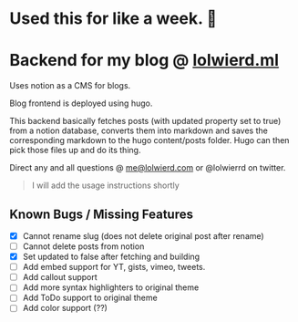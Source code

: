 # Used this for like a week. 🫡

# Backend for my blog @ [lolwierd.ml](lolwierd.ml)

Uses notion as a CMS for blogs.

Blog frontend is deployed using hugo.

This backend basically fetches posts (with updated property set to true) from a notion database, converts them into markdown and saves the corresponding markdown to the hugo content/posts folder. Hugo can then pick those files up and do its thing.

Direct any and all questions @ me@lolwierd.com or @lolwierrd on twitter.

> I will add the usage instructions shortly

## Known Bugs / Missing Features
- [x] Cannot rename slug (does not delete original post after rename)
- [ ] Cannot delete posts from notion
- [x] Set updated to false after fetching and building
- [ ] Add embed support for YT, gists, vimeo, tweets.
- [ ] Add callout support
- [ ] Add more syntax highlighters to original theme
- [ ] Add ToDo support to original theme
- [ ] Add color support (??)
